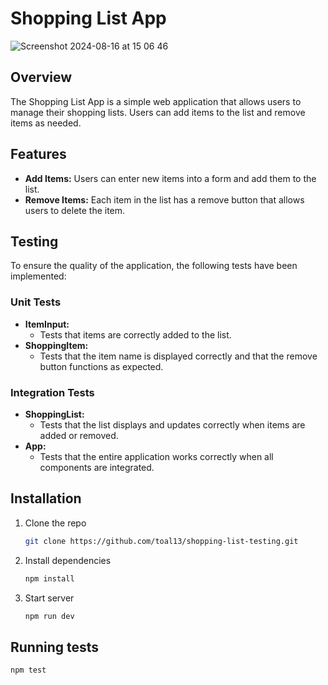 # Shopping List App

![Screenshot 2024-08-16 at 15 06 46](https://github.com/user-attachments/assets/5f4f51c7-3f48-4932-a080-4f5b9acceef2)

## Overview

The Shopping List App is a simple web application that allows users to manage their shopping lists. Users can add items to the list and remove items as needed.

## Features

- **Add Items:** Users can enter new items into a form and add them to the list.
- **Remove Items:** Each item in the list has a remove button that allows users to delete the item.

## Testing

To ensure the quality of the application, the following tests have been implemented:

### Unit Tests

- **ItemInput:**
  - Tests that items are correctly added to the list.
- **ShoppingItem:**
  - Tests that the item name is displayed correctly and that the remove button functions as expected.

### Integration Tests

- **ShoppingList:**
  - Tests that the list displays and updates correctly when items are added or removed.
- **App:**
  - Tests that the entire application works correctly when all components are integrated.

## Installation

1. Clone the repo
   ```sh
   git clone https://github.com/toal13/shopping-list-testing.git
   ```
2. Install dependencies
   ```sh
   npm install
   ```
3. Start server
   ```sh
   npm run dev
   ```

## Running tests

```sh
npm test
```
